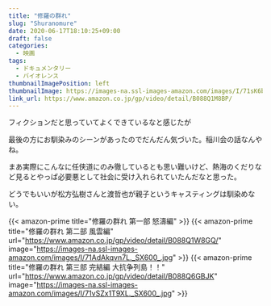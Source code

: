 ```yaml
---
title: "修羅の群れ"
slug: "Shuranomure"
date: 2020-06-17T18:10:25+09:00
draft: false
categories:
  - 映画
tags:
  - ドキュメンタリー
  - バイオレンス
thumbnailImagePosition: left
thumbnailImage: https://images-na.ssl-images-amazon.com/images/I/71sK6bOi0dL._SX600_.jpg
link_url: https://www.amazon.co.jp/gp/video/detail/B088Q1M8BP/
---
```

フィクションだと思っていてよくできているなと感じたが
<!--more-->
最後の方にお馴染みのシーンがあったのでだんだん気づいた。稲川会の話なんやね。

まあ実際にこんなに任侠道にのみ徹しているとも思い難いけど、熱海のくだりなど見るとやっぱ必要悪として社会に受け入れられていたんだなと思った。

どうでもいいが松方弘樹さんと渡哲也が親子というキャスティングは馴染めない。

{{< amazon-prime title="修羅の群れ 第一部 怒濤編" >}}
{{< amazon-prime title="修羅の群れ 第二部 風雲編" url="https://www.amazon.co.jp/gp/video/detail/B088Q1W8GQ/" image="https://images-na.ssl-images-amazon.com/images/I/71AdAkqvn7L._SX600_.jpg" >}}
{{< amazon-prime title="修羅の群れ 第三部 完結編 大抗争列島！！" url="https://www.amazon.co.jp/gp/video/detail/B088Q6GBJK" image="https://images-na.ssl-images-amazon.com/images/I/71vSZx1T9XL._SX600_.jpg" >}}

